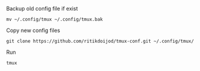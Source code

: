 Backup old config file if exist
```
mv ~/.config/tmux ~/.config/tmux.bak
```

Copy new config files
```
git clone https://github.com/ritikdoijod/tmux-conf.git ~/.config/tmux/
```

Run
```
tmux
```
